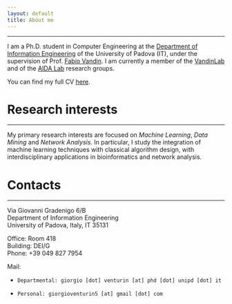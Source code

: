 ```yaml
---
layout: default
title: About me
---
```


---

I am a Ph.D. student in Computer Engineering at the [Department of Information Engineering](https://www.dei.unipd.it) of the University of Padova (IT), under the supervision of Prof. [Fabio Vandin](https://www.dei.unipd.it/~vandinfa/PI.html). I am currently a member of the [VandinLab](https://www.dei.unipd.it/~vandinfa/index.html) and of the [AIDA Lab](https://aidalabdei.github.io/) research groups.

You can find my full CV [here](res/docs/CV.pdf).


# Research interests
---
My primary research interests are focused on *Machine Learning*, *Data Mining* and *Network Analysis*.
In particular, I study the integration of machine learning techniques with classical algorithm design, with interdisciplinary applications in bioinformatics and network analysis.

# Contacts
---
Via Giovanni Gradenigo 6/B  
Department of Information Engineering  
University of Padova, Italy, IT 35131  

Office: Room 418  
Building: DEI/G  
Phone: +39 049 827 7954  

Mail:
*     Departmental: giorgio [dot] venturin [at] phd [dot] unipd [dot] it
*     Personal: giorgioventurin5 [at] gmail [dot] com